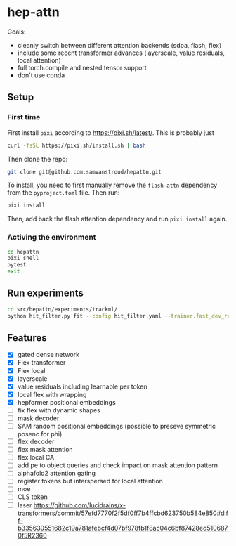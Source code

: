 # hep-attn

Goals:
- cleanly switch between different attention backends (sdpa, flash, flex)
- include some recent transformer advances (layerscale, value residuals, local attention)
- full torch.compile and nested tensor support
- don't use conda

## Setup

### First time

First install `pixi` according to https://pixi.sh/latest/. 
This is probably just

```bash
curl -fsSL https://pixi.sh/install.sh | bash
```

Then clone the repo:

```bash
git clone git@github.com:samvanstroud/hepattn.git
```

To install, you need to first manually remove the `flash-attn` dependency from the `pyproject.toml` file.
Then run: 

```bash
pixi install
```

Then, add back the flash attention dependency and run `pixi install` again.

### Activing the environment

```bash
cd hepattn
pixi shell
pytest
exit
```


## Run experiments

```bash
cd src/hepattn/experiments/trackml/
python hit_filter.py fit --config hit_filter.yaml --trainer.fast_dev_run 10
```

## Features

- [x] gated dense network
- [x] Flex transformer
- [x] Flex local
- [x] layerscale
- [x] value residuals including learnable per token
- [x] local flex with wrapping
- [x] hepformer positional embeddings
- [ ] fix flex with dynamic shapes
- [ ] mask decoder
- [ ] SAM random positional embeddings (possible to preseve symmetric posenc for phi)
- [ ] flex decoder
- [ ] flex mask attention
- [ ] flex local CA
- [ ] add pe to object queries and check impact on mask attention pattern
- [ ] alphafold2 attention gating
- [ ] register tokens but interspersed for local attention
- [ ] moe
- [ ] CLS token
- [ ] laser https://github.com/lucidrains/x-transformers/commit/57efd7770f2f5df0ff7b4ffcbd623750b584e850#diff-b335630551682c19a781afebcf4d07bf978fb1f8ac04c6bf87428ed5106870f5R2360

